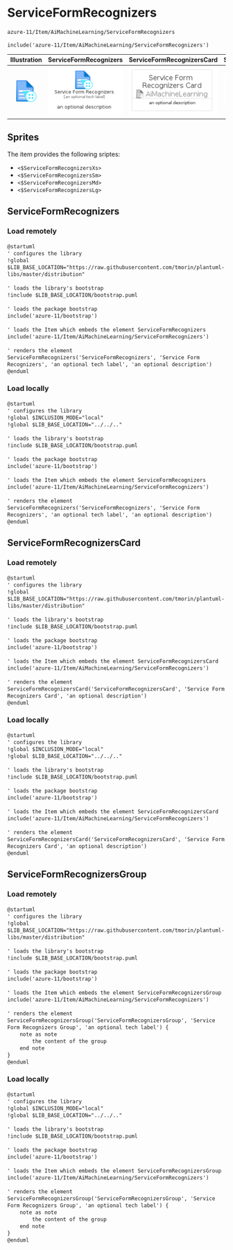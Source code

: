 # ServiceFormRecognizers


```text
azure-11/Item/AiMachineLearning/ServiceFormRecognizers
```

```text
include('azure-11/Item/AiMachineLearning/ServiceFormRecognizers')
```



| Illustration | ServiceFormRecognizers | ServiceFormRecognizersCard | ServiceFormRecognizersGroup |
| :---: | :---: | :---: | :---: |
| ![illustration for Illustration](../../../azure-11/Item/AiMachineLearning/ServiceFormRecognizers.png) | ![illustration for ServiceFormRecognizers](../../../azure-11/Item/AiMachineLearning/ServiceFormRecognizers.Local.png) | ![illustration for ServiceFormRecognizersCard](../../../azure-11/Item/AiMachineLearning/ServiceFormRecognizersCard.Local.png) | ![illustration for ServiceFormRecognizersGroup](../../../azure-11/Item/AiMachineLearning/ServiceFormRecognizersGroup.Local.png) |



## Sprites
The item provides the following sriptes:

- `<$ServiceFormRecognizersXs>`
- `<$ServiceFormRecognizersSm>`
- `<$ServiceFormRecognizersMd>`
- `<$ServiceFormRecognizersLg>`





## ServiceFormRecognizers

### Load remotely
```plantuml
@startuml
' configures the library
!global $LIB_BASE_LOCATION="https://raw.githubusercontent.com/tmorin/plantuml-libs/master/distribution"

' loads the library's bootstrap
!include $LIB_BASE_LOCATION/bootstrap.puml

' loads the package bootstrap
include('azure-11/bootstrap')

' loads the Item which embeds the element ServiceFormRecognizers
include('azure-11/Item/AiMachineLearning/ServiceFormRecognizers')

' renders the element
ServiceFormRecognizers('ServiceFormRecognizers', 'Service Form Recognizers', 'an optional tech label', 'an optional description')
@enduml
```

### Load locally
```plantuml
@startuml
' configures the library
!global $INCLUSION_MODE="local"
!global $LIB_BASE_LOCATION="../../.."

' loads the library's bootstrap
!include $LIB_BASE_LOCATION/bootstrap.puml

' loads the package bootstrap
include('azure-11/bootstrap')

' loads the Item which embeds the element ServiceFormRecognizers
include('azure-11/Item/AiMachineLearning/ServiceFormRecognizers')

' renders the element
ServiceFormRecognizers('ServiceFormRecognizers', 'Service Form Recognizers', 'an optional tech label', 'an optional description')
@enduml
```

## ServiceFormRecognizersCard

### Load remotely
```plantuml
@startuml
' configures the library
!global $LIB_BASE_LOCATION="https://raw.githubusercontent.com/tmorin/plantuml-libs/master/distribution"

' loads the library's bootstrap
!include $LIB_BASE_LOCATION/bootstrap.puml

' loads the package bootstrap
include('azure-11/bootstrap')

' loads the Item which embeds the element ServiceFormRecognizersCard
include('azure-11/Item/AiMachineLearning/ServiceFormRecognizers')

' renders the element
ServiceFormRecognizersCard('ServiceFormRecognizersCard', 'Service Form Recognizers Card', 'an optional description')
@enduml
```

### Load locally
```plantuml
@startuml
' configures the library
!global $INCLUSION_MODE="local"
!global $LIB_BASE_LOCATION="../../.."

' loads the library's bootstrap
!include $LIB_BASE_LOCATION/bootstrap.puml

' loads the package bootstrap
include('azure-11/bootstrap')

' loads the Item which embeds the element ServiceFormRecognizersCard
include('azure-11/Item/AiMachineLearning/ServiceFormRecognizers')

' renders the element
ServiceFormRecognizersCard('ServiceFormRecognizersCard', 'Service Form Recognizers Card', 'an optional description')
@enduml
```

## ServiceFormRecognizersGroup

### Load remotely
```plantuml
@startuml
' configures the library
!global $LIB_BASE_LOCATION="https://raw.githubusercontent.com/tmorin/plantuml-libs/master/distribution"

' loads the library's bootstrap
!include $LIB_BASE_LOCATION/bootstrap.puml

' loads the package bootstrap
include('azure-11/bootstrap')

' loads the Item which embeds the element ServiceFormRecognizersGroup
include('azure-11/Item/AiMachineLearning/ServiceFormRecognizers')

' renders the element
ServiceFormRecognizersGroup('ServiceFormRecognizersGroup', 'Service Form Recognizers Group', 'an optional tech label') {
    note as note
        the content of the group
    end note
}
@enduml
```

### Load locally
```plantuml
@startuml
' configures the library
!global $INCLUSION_MODE="local"
!global $LIB_BASE_LOCATION="../../.."

' loads the library's bootstrap
!include $LIB_BASE_LOCATION/bootstrap.puml

' loads the package bootstrap
include('azure-11/bootstrap')

' loads the Item which embeds the element ServiceFormRecognizersGroup
include('azure-11/Item/AiMachineLearning/ServiceFormRecognizers')

' renders the element
ServiceFormRecognizersGroup('ServiceFormRecognizersGroup', 'Service Form Recognizers Group', 'an optional tech label') {
    note as note
        the content of the group
    end note
}
@enduml
```

